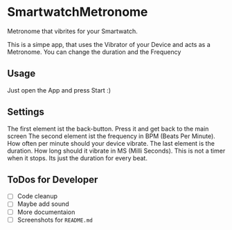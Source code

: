 # SmartwatchMetronome
Metronome that vibrites for your Smartwatch.

This is a simpe app, that uses the Vibrator of your Device and acts as a Metronome. You can change the duration and the Frequency

## Usage
Just open the App and press Start :)

## Settings
The first element ist the back-button. Press it and get back to the main screen
The second element ist the frequency in BPM (Beats Per Minute). How often per minute should your device vibrate.
The last element is the duration. How long should it vibrate in MS (Milli Seconds). This is not a timer when it stops. Its just the duration for every beat.

## ToDos for Developer

- [ ] Code cleanup
- [ ] Maybe add sound
- [ ] More documentaion
- [ ] Screenshots for `README.md`

